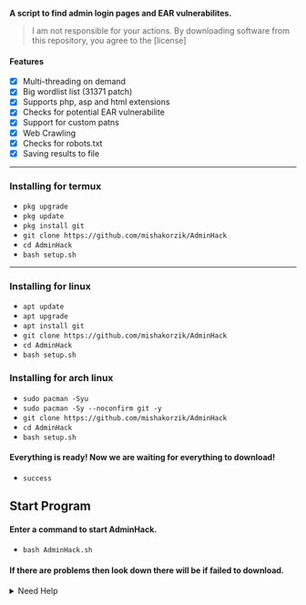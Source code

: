 






**A script to find admin login pages and EAR vulnerabilites.**

> I am not responsible for your actions.  By downloading software from this repository, you agree to the [license]

#### Features
- [x] Multi-threading on demand
- [x] Big wordlist list (31371 patch)
- [x] Supports php, asp and html extensions
- [x] Checks for potential EAR vulnerabilite
- [x] Support for custom patns
- [x] Web Crawling
- [x] Checks for robots.txt
- [x] Saving results to file

---
### Installing for termux

* `pkg upgrade`
* `pkg update`
* `pkg install git`
* `git clone https://github.com/mishakorzik/AdminHack`
* `cd AdminHack`
* `bash setup.sh`

---
### Installing for linux

* `apt update`
* `apt upgrade`
* `apt install git`
* `git clone https://github.com/mishakorzik/AdminHack`
* `cd AdminHack`
* `bash setup.sh`

### Installing for arch linux
* `sudo pacman -Syu`
* `sudo pacman -Sy --noconfirm git -y`
* `git clone https://github.com/mishakorzik/AdminHack`
* `cd AdminHack`
* `bash setup.sh`

#### Everything is ready! Now we are waiting for everything to download!
 * `success`

## Start Program
#### Enter a command to start AdminHack.

* `bash AdminHack.sh`

#### If there are problems then look down there will be if failed to download.

<details id="missing-code-coverage">
  <summary>Need Help</summary>

#### Do you need help? Write me on: developer.mishakorzhik@gmail.com 
#### And I will consider your letter and problem!

```bash
Emails: info@stepcrypto.info

Developers:

ss


## Bug?
If the tool fails, follow these steps:

1. Take a screenshot and see the error 
   in detail

2. Contact me 


3. Submit the screenshot and explain 
   your problem with that error


